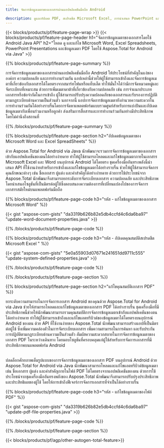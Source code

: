 ```yaml
---
title: จัดการข้อมูลเมตาของเอกสารผ่านแอปพลิเคชันมือถือ Android

description: ดูและอัปเดต PDF, สเปรดชีต Microsoft Excel, การนำเสนอ PowerPoint และข้อมูลเมตาของเอกสาร Word ผ่านแอปพลิเคชัน Android มือถือ
---
```


{{< blocks/products/pf/feature-page-wrap >}}
{{< blocks/products/pf/feature-page-header h1="จัดการข้อมูลเมตาของเอกสารโดยใช้ Android Java API" h2="โหลด ดู และแก้ไข Microsoft Word, Excel Spreadsheets, PowerPoint Presentations และข้อมูลเมตา PDF โดยใช้ Aspose.Total for Android via Java" >}}

{{% blocks/products/pf/feature-page-summary %}}

การจัดการข้อมูลเมตาของเอกสารผ่านแอปพลิเคชันมือถือ Android ให้ประโยชน์ที่สำคัญในแง่ขององค์กร ความปลอดภัย และการทำงานร่วมกัน แอปเหล่านี้ช่วยให้ผู้ใช้สามารถเข้าถึงและจัดการข้อมูลเมตาที่เกี่ยวข้องกับเอกสารได้โดยตรงจากสมาร์ทโฟนหรือแท็บเล็ต ทำให้มั่นใจได้ว่ามีการจัดหมวดหมู่และจัดระเบียบที่เหมาะสม ด้วยการเพิ่มเมตาดาต้าที่เกี่ยวข้องกับความปลอดภัย เช่น การจำแนกประเภทเอกสารหรือข้อจำกัดในการเข้าถึง ผู้ใช้สามารถปรับปรุงความปลอดภัยของเอกสารและรับรองการปฏิบัติตามกฎระเบียบด้านความเป็นส่วนตัว นอกจากนี้ แอปการจัดการข้อมูลเมตายังอำนวยความสะดวกในการทำงานร่วมกันได้อย่างราบรื่นโดยการจัดหาแพลตฟอร์มแบบรวมศูนย์สำหรับการแบ่งปันและอัปเดตข้อมูลเมตากับเพื่อนร่วมงานหรือลูกค้า ส่งเสริมการสื่อสารและการทำงานร่วมกันอย่างมีประสิทธิภาพโดยไม่คำนึงถึงสถานที่ 

{{% /blocks/products/pf/feature-page-summary  %}}


{{% blocks/products/pf/feature-page-section  h2="อัปเดตข้อมูลเมตาของ Microsoft Word และ Excel SpreadSheets" %}}

ด้วย Aspose.Total for Android via Java นักพัฒนาจะรวมการจัดการข้อมูลเมตาของเอกสารเข้ากับแอปพลิเคชันของตนได้อย่างง่ายดาย ทำให้ผู้ใช้สามารถโหลดและแก้ไขข้อมูลเมตาภายในเอกสาร Microsoft Excel และ Word บนอุปกรณ์ Android ได้โดยตรง ชุดเครื่องมืออันทรงพลังนี้นำเสนอ API ที่ใช้งานง่ายสำหรับการเข้าถึงและแก้ไขข้อมูลเมตาได้อย่างราบรื่น ช่วยให้ผู้ใช้สามารถจัดการคุณลักษณะต่างๆ เช่น ชื่อเอกสาร ผู้แต่ง และคำสำคัญได้อย่างง่ายดาย ด้วยการใช้ประโยชน์จาก Aspose.Total นักพัฒนาจึงสามารถยกระดับการจัดระเบียบเอกสาร ความปลอดภัย และประสิทธิภาพ โดยนำเสนอโซลูชันที่เป็นมิตรต่อผู้ใช้ซึ่งตอบสนองความต้องการที่เปลี่ยนแปลงไปของการจัดการเอกสารสมัยใหม่บนแพลตฟอร์มมือถือ

{{% blocks/products/pf/feature-page-code h3="รหัส - แก้ไขข้อมูลเมตาของเอกสาร Microsoft Word" %}}

{{< gist "aspose-com-gists" "da3319b626b82e5db4ccfd4c6da6ba97" "update-word-document-properties.java" >}}

{{% /blocks/products/pf/feature-page-code  %}}


{{% blocks/products/pf/feature-page-code h3="รหัส - อัปเดตคุณสมบัติสเปรดชีต Microsoft Excel " %}}

{{< gist "aspose-com-gists" "5e0a55903d07671e241651dd9711c555" "update-system-defined-properties.java" >}}

{{% /blocks/products/pf/feature-page-code  %}}

{{% /blocks/products/pf/feature-page-section %}}


{{% blocks/products/pf/feature-page-section  h2="แก้ไขคุณสมบัติเอกสาร PDF" %}}

ยกระดับความสามารถในการจัดการเอกสาร Android ของคุณด้วย Aspose.Total for Android via Java ช่วยให้สามารถโหลดและแก้ไขข้อมูลเมตาของเอกสาร PDF ได้อย่างราบรื่น ชุดเครื่องมือที่มีประสิทธิภาพนี้ช่วยให้นักพัฒนาสามารถรวมคุณสมบัติการจัดการข้อมูลเมตาเข้ากับแอปพลิเคชันของตนได้อย่างง่ายดาย ทำให้ผู้ใช้สามารถเข้าถึงและแก้ไขแอตทริบิวต์ของข้อมูลเมตาได้โดยตรงบนอุปกรณ์ Android ของตน ด้วย API ที่ใช้งานง่ายของ Aspose.Total นักพัฒนาสามารถสร้างแอปที่เป็นมิตรต่อผู้ใช้ ซึ่งเพิ่มความคล่องตัวในการจัดระเบียบเอกสาร เพิ่มความสามารถในการค้นหา และรับประกันการปฏิบัติตามกฎระเบียบด้านความเป็นส่วนตัว สัมผัสความสะดวกสบายในการจัดการข้อมูลเมตาของเอกสาร PDF ในระหว่างเดินทาง โดยมอบโซลูชันที่ครอบคลุมแก่ผู้ใช้สำหรับการจัดการเอกสารที่มีประสิทธิภาพบนแพลตฟอร์ม Android <br /><br />

ปลดล็อกศักยภาพเต็มรูปแบบของการจัดการข้อมูลเมตาของเอกสาร PDF บนอุปกรณ์ Android ด้วย Aspose.Total for Android via Java นักพัฒนาสามารถโหลดและแก้ไขแอตทริบิวต์ข้อมูลเมตา เช่น ชื่อเอกสาร ผู้แต่ง และคำสำคัญภายในไฟล์ PDF ได้โดยตรงจากแอปพลิเคชันของตน ด้วยการใช้ประโยชน์จากชุดเครื่องมืออันทรงพลังของ Aspose.Total นักพัฒนาจึงสามารถปรับปรุงประสิทธิภาพและประสิทธิผลของผู้ใช้ โดยให้การเข้าถึงฟีเจอร์การจัดการเอกสารที่จำเป็นได้อย่างราบรื่น

{{% blocks/products/pf/feature-page-code h3="รหัส - แก้ไขข้อมูลเมตาของไฟล์ PDF" %}}

{{< gist "aspose-com-gists" "da3319b626b82e5db4ccfd4c6da6ba97" "update-pdf-file-properties.java" >}}

{{% /blocks/products/pf/feature-page-code  %}}

{{% /blocks/products/pf/feature-page-section %}}

{{< blocks/products/pf/agp/other-autogen-total-feature>}}